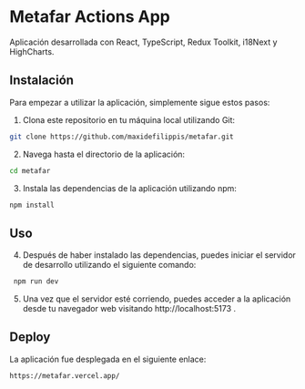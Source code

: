 # Metafar Actions App

Aplicación desarrollada con React, TypeScript, Redux Toolkit, i18Next y HighCharts.

## Instalación

Para empezar a utilizar la aplicación, simplemente sigue estos pasos:

1. Clona este repositorio en tu máquina local utilizando Git:

```bash
git clone https://github.com/maxidefilippis/metafar.git

```

2. Navega hasta el directorio de la aplicación:

```bash
cd metafar
```

3. Instala las dependencias de la aplicación utilizando npm:

```bash
npm install
```

## Uso

4. Después de haber instalado las dependencias, puedes iniciar el servidor de desarrollo utilizando el siguiente comando:

```bash
 npm run dev
```

5. Una vez que el servidor esté corriendo, puedes acceder a la aplicación desde tu navegador web visitando http://localhost:5173 .

## Deploy

La aplicación fue desplegada en el siguiente enlace:

```bash
https://metafar.vercel.app/
```
